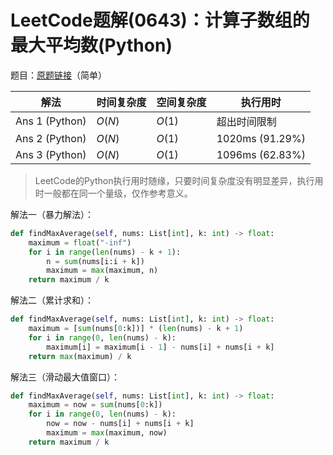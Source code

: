 # LeetCode题解(0643)：计算子数组的最大平均数(Python)

题目：[原题链接](https://leetcode-cn.com/problems/maximum-average-subarray-i/)（简单）

| 解法           | 时间复杂度 | 空间复杂度 | 执行用时        |
| -------------- | ---------- | ---------- | --------------- |
| Ans 1 (Python) | $O(N)$     | $O(1)$     | 超出时间限制    |
| Ans 2 (Python) | $O(N)$     | $O(1)$     | 1020ms (91.29%) |
| Ans 3 (Python) | $O(N)$     | $O(1)$     | 1096ms (62.83%) |

>  LeetCode的Python执行用时随缘，只要时间复杂度没有明显差异，执行用时一般都在同一个量级，仅作参考意义。

解法一（暴力解法）：

```python
def findMaxAverage(self, nums: List[int], k: int) -> float:
    maximum = float("-inf")
    for i in range(len(nums) - k + 1):
        n = sum(nums[i:i + k])
        maximum = max(maximum, n)
    return maximum / k
```

解法二（累计求和）：

```python
def findMaxAverage(self, nums: List[int], k: int) -> float:
    maximum = [sum(nums[0:k])] * (len(nums) - k + 1)
    for i in range(0, len(nums) - k):
        maximum[i] = maximum[i - 1] - nums[i] + nums[i + k]
    return max(maximum) / k
```

解法三（滑动最大值窗口）：

```python
def findMaxAverage(self, nums: List[int], k: int) -> float:
    maximum = now = sum(nums[0:k])
    for i in range(0, len(nums) - k):
        now = now - nums[i] + nums[i + k]
        maximum = max(maximum, now)
    return maximum / k
```